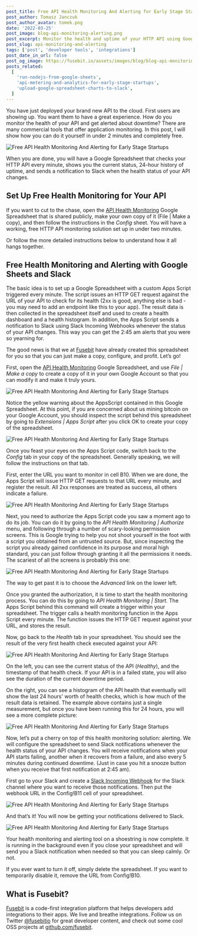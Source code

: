 ```yaml
---
post_title: Free API Health Monitoring And Alerting for Early Stage Startups
post_author: Tomasz Janczuk
post_author_avatar: tomek.png
date: '2022-03-25'
post_image: blog-api-monitoring-alerting.png
post_excerpt: Monitor the health and uptime of your HTTP API using Google Sheets, and get downtime alerts through Slack. Completely free. Set up in 2 minutes.
post_slug: api-monitoring-and-alerting
tags: ['post', 'developer tools', 'integrations']
post_date_in_url: false
post_og_image: https://fusebit.io/assets/images/blog/blog-api-monitoring-alerting.png
posts_related:
  [
    'run-nodejs-from-google-sheets',
    'api-metering-and-analytics-for-early-stage-startups',
    'upload-google-spreadsheet-charts-to-slack',
  ]
---
```


You have just deployed your brand new API to the cloud. First users are showing up. You want them to have a great experience. How do you monitor the health of your API and get alerted about downtime? There are many commercial tools that offer application monitoring. In this post, I will show how you can do it yourself in under 2 minutes and completely free.

![Free API Health Monitoring And Alerting for Early Stage Startups](blog-health-1.png)

When you are done, you will have a Google Spreadsheet that checks your HTTP API every minute, shows you the current status, 24-hour history of uptime, and sends a notification to Slack when the health status of your API changes.

## Set Up Free Health Monitoring for Your API

If you want to cut to the chase, open the <a href="https://docs.google.com/spreadsheets/d/1lKSKanf28dNhSgi1dYQJ_U3q9K_jYgzd5-7l8_nBO88/edit?usp=sharing" target="\_blank">API Health Monitoring</a> Google Spreadsheet that is shared publicly, make your own copy of it (File | Make a copy), and then follow the instructions in the _Config_ sheet. You will have a working, free HTTP API monitoring solution set up in under two minutes.

Or follow the more detailed instructions below to understand how it all hangs together.

## Free Health Monitoring and Alerting with Google Sheets and Slack

The basic idea is to set up a Google Spreadsheet with a custom Apps Script triggered every minute. The script issues an HTTP GET request against the URL of your API to check for its health (2xx is good, anything else is bad - you may need to add an endpoint like this to your app). The result data is then collected in the spreadsheet itself and used to create a health dashboard and a health histogram. In addition, the Apps Script sends a notification to Slack using Slack Incoming Webhooks whenever the status of your API changes. This way you can get the 2:45 am alerts that you were so yearning for.

The good news is that we at [Fusebit](https://fusebit.io) have already created this spreadsheet for you so that you can just make a copy, configure, and profit. Let’s go!

First, open the <a href="https://docs.google.com/spreadsheets/d/1lKSKanf28dNhSgi1dYQJ_U3q9K_jYgzd5-7l8_nBO88/edit?usp=sharing" target="\_blank">API Health Monitoring</a> Google Spreadsheet, and use _File | Make a copy_ to create a copy of it in your own Google Account so that you can modify it and make it truly yours.

![Free API Health Monitoring And Alerting for Early Stage Startups](blog-health-2.png)

Notice the yellow warning about the AppsScript contained in this Google Spreadsheet. At this point, if you are concerned about us mining bitcoin on your Google Account, you should inspect the script behind this spreadsheet by going to _Extensions | Apps Script_ after you click OK to create your copy of the spreadsheet.

![Free API Health Monitoring And Alerting for Early Stage Startups](blog-health-3.png)

Once you feast your eyes on the Apps Script code, switch back to the _Config_ tab in your copy of the spreadsheet. Generally speaking, we will follow the instructions on that tab.

First, enter the URL you want to monitor in cell B10. When we are done, the Apps Script will issue HTTP GET requests to that URL every minute, and register the result. All 2xx responses are treated as success, all others indicate a failure.

![Free API Health Monitoring And Alerting for Early Stage Startups](blog-health-4.png)

Next, you need to authorize the Apps Script code you saw a moment ago to do its job. You can do it by going to the _API Health Monitoring | Authorize_ menu, and following through a number of scary-looking permission screens. This is Google trying to help you not shoot yourself in the foot with a script you obtained from an untrusted source. But, since inspecting the script you already gained confidence in its purpose and moral high standard, you can just follow through granting it all the permissions it needs. The scariest of all the screens is probably this one:

![Free API Health Monitoring And Alerting for Early Stage Startups](blog-health-5.png)

The way to get past it is to choose the _Advanced_ link on the lower left.

Once you granted the authorization, it is time to start the health monitoring process. You can do this by going to _API Health Monitoring | Start_. The Apps Script behind this command will create a trigger within your spreadsheet. The trigger calls a health monitoring function in the Apps Script every minute. The function issues the HTTP GET request against your URL, and stores the result.

Now, go back to the _Health_ tab in your spreadsheet. You should see the result of the very first health check executed against your API:

![Free API Health Monitoring And Alerting for Early Stage Startups](blog-health-6.png)

On the left, you can see the current status of the API (_Healthy_), and the timestamp of that health check. If your API is in a failed state, you will also see the duration of the current downtime period.

On the right, you can see a histogram of the API health that eventually will show the last 24 hours' worth of health checks, which is how much of the result data is retained. The example above contains just a single measurement, but once you have been running this for 24 hours, you will see a more complete picture:

![Free API Health Monitoring And Alerting for Early Stage Startups](blog-health-1.png)

Now, let’s put a cherry on top of this health monitoring solution: alerting. We will configure the spreadsheet to send Slack notifications whenever the health status of your API changes. You will receive notifications when your API starts failing, another when it recovers from a failure, and also every 5 minutes during continued downtime. (Just in case you hit a snooze button when you receive that first notification at 2:45 am).

First go to your Slack and create a <a href=”https://api.slack.com/messaging/webhooks” target=”_blank”>Slack Incoming Webhook</a> for the Slack channel where you want to receive those notifications. Then put the webhook URL in the Config!B11 cell of your spreadsheet.

![Free API Health Monitoring And Alerting for Early Stage Startups](blog-health-7.png)

And that’s it! You will now be getting your notifications delivered to Slack.

![Free API Health Monitoring And Alerting for Early Stage Startups](blog-health-8.png)

Your health monitoring and alerting tool on a shoestring is now complete. It is running in the background even if you close your spreadsheet and will send you a Slack notification when needed so that you can sleep calmly. Or not.

If you ever want to turn it off, simply delete the spreadsheet. If you want to temporarily disable it, remove the URL from Config!B10.

## What is Fusebit?

[Fusebit](https://fusebit.io) is a code-first integration platform that helps developers add integrations to their apps. We live and breathe integrations. Follow us on Twitter [@fusebitio](https://twitter.com/fusebitio) for great developer content, and check out some cool OSS projects at [github.com/fusebit](https://github.com/fusebit).
